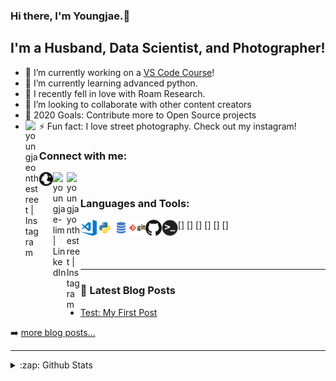 ### Hi there, I'm Youngjae.👋

## I'm a Husband, Data Scientist, and Photographer!

- 🔭 I’m currently working on a [VS Code Course][website]!
- 🌱 I’m currently learning advanced python.
- 🌱 I recently fell in love with Roam Research.
- 👯 I’m looking to collaborate with other content creators
- 🥅 2020 Goals: Contribute more to Open Source projects
- ⚡ Fun fact: I love street photography. Check out my instagram! [<img align="left" alt="youngjaeonthestreet | Instagram" width="22px" src="https://cdn.jsdelivr.net/npm/simple-icons@v3/icons/instagram.svg" />][instagram]


### Connect with me:

[<img align="left" alt="https://youngjae-lim.github.io" width="22px" src="https://raw.githubusercontent.com/iconic/open-iconic/master/svg/globe.svg" />][website]
[<img align="left" alt="youngjae-lim | LinkedIn" width="22px" src="https://cdn.jsdelivr.net/npm/simple-icons@v3/icons/linkedin.svg" />][linkedin]
[<img align="left" alt="youngjayonthestreet | Instagram" width="22px" src="https://cdn.jsdelivr.net/npm/simple-icons@v3/icons/instagram.svg" />][instagram]


<br />

### Languages and Tools:

[<img align="left" alt="Visual Studio Code" width="26px" src="https://raw.githubusercontent.com/github/explore/80688e429a7d4ef2fca1e82350fe8e3517d3494d/topics/visual-studio-code/visual-studio-code.png" />]
[<img align="left" alt="Python" width="26px" src="https://raw.githubusercontent.com/github/explore/80688e429a7d4ef2fca1e82350fe8e3517d3494d/topics/python/python.png" />]
[<img align="left" alt="SQL" width="26px" src="https://raw.githubusercontent.com/github/explore/80688e429a7d4ef2fca1e82350fe8e3517d3494d/topics/sql/sql.png" />]
[<img align="left" alt="Git" width="26px" src="https://raw.githubusercontent.com/github/explore/80688e429a7d4ef2fca1e82350fe8e3517d3494d/topics/git/git.png" />]
[<img align="left" alt="GitHub" width="26px" src="https://raw.githubusercontent.com/github/explore/78df643247d429f6cc873026c0622819ad797942/topics/github/github.png" />]
[<img align="left" alt="Terminal" width="26px" src="https://raw.githubusercontent.com/github/explore/80688e429a7d4ef2fca1e82350fe8e3517d3494d/topics/terminal/terminal.png" />]

<br />
<br />

---

### 📕 Latest Blog Posts

<!-- BLOG-POST-LIST:START -->
- [Test: My First Post](https://dev.to/youngjaelim/test-my-first-post-27eb)
<!-- BLOG-POST-LIST:END -->

➡️ [more blog posts...](https://youngjae-lim.github.io/)

---

<details>
  <summary>:zap: Github Stats</summary>

  <img align="left" alt="Youngjae Jay Lim's Github Stats" src="https://github-readme-stats.vercel.app/api?username=youngjae-lim&show_icons=true&hide_border=true" />

</details>

[website]: https://youngjae-lim.github.io/
[linkedin]: https://www.linkedin.com/in/youngjae-lim/
[instagram]: https://www.instagram.com/youngjayonthestreet/
[website_photography]: https://www.youngjaelim.com/